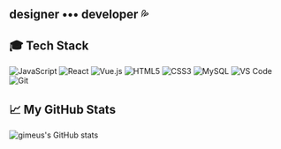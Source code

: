 ## designer ••• developer 💦

</div>

## 🎓 Tech Stack
  ![JavaScript](https://img.shields.io/badge/JavaScript-FFD700?style=flat&logo=javascript&logoColor=black)
  ![React](https://img.shields.io/badge/React-61DAFB?style=flat&logo=react&logoColor=black)
  ![Vue.js](https://img.shields.io/badge/Vue.js-42b883?style=flat&logo=vue.js&logoColor=white)
  ![HTML5](https://img.shields.io/badge/HTML5-E34F26?style=flat&logo=html5&logoColor=white)
  ![CSS3](https://img.shields.io/badge/CSS3-1572B6?style=flat&logo=css3&logoColor=white)
  ![MySQL](https://img.shields.io/badge/MySQL-4479A1?style=flat&logo=mysql&logoColor=white)
  ![VS Code](https://img.shields.io/badge/Visual_Studio_Code-007ACC?style=flat&logo=visual-studio-code&logoColor=white)
  ![Git](https://img.shields.io/badge/Git-F05032?style=flat&logo=git&logoColor=white)

</div>

## 📈 My GitHub Stats
![gimeus's GitHub stats](https://github-readme-stats.vercel.app/api?username=gimeus&show_icons=true&theme=transparent&title_color=ffffff&text_color=ffffff&icon_color=ffffff&bg_color=000000)
